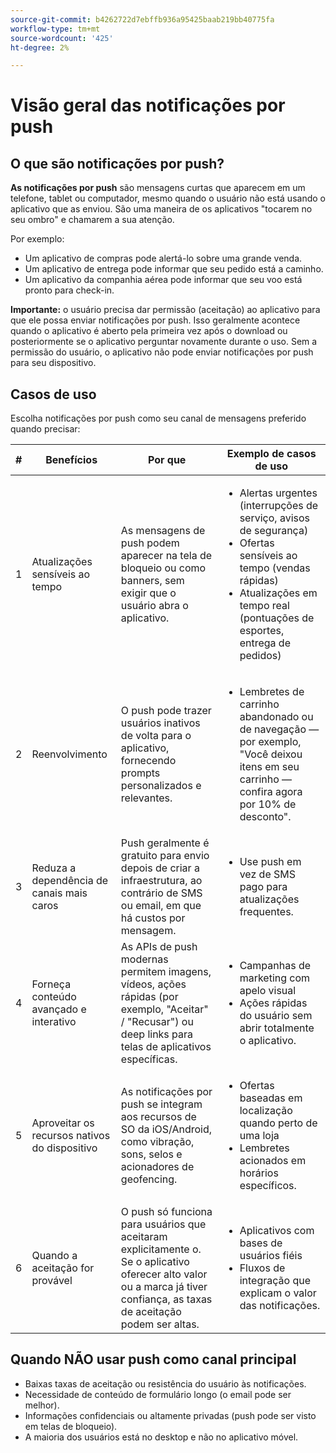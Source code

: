 ```yaml
---
source-git-commit: b4262722d7ebffb936a95425baab219bb40775fa
workflow-type: tm+mt
source-wordcount: '425'
ht-degree: 2%

---
```


# Visão geral das notificações por push

## O que são notificações por push?

**As notificações por push** são mensagens curtas que aparecem em um telefone, tablet ou computador, mesmo quando o usuário não está usando o aplicativo que as enviou. São uma maneira de os aplicativos &quot;tocarem no seu ombro&quot; e chamarem a sua atenção.

Por exemplo:

* Um aplicativo de compras pode alertá-lo sobre uma grande venda.
* Um aplicativo de entrega pode informar que seu pedido está a caminho.
* Um aplicativo da companhia aérea pode informar que seu voo está pronto para check-in.

**Importante:** o usuário precisa dar permissão (aceitação) ao aplicativo para que ele possa enviar notificações por push. Isso geralmente acontece quando o aplicativo é aberto pela primeira vez após o download ou posteriormente se o aplicativo perguntar novamente durante o uso. Sem a permissão do usuário, o aplicativo não pode enviar notificações por push para seu dispositivo.

## Casos de uso

Escolha notificações por push como seu canal de mensagens preferido quando precisar:

| # | Benefícios | Por que | Exemplo de casos de uso |
|---|---------|-----|-------------------|
| 1 | Atualizações sensíveis ao tempo | As mensagens de push podem aparecer na tela de bloqueio ou como banners, sem exigir que o usuário abra o aplicativo. | <ul><li> Alertas urgentes (interrupções de serviço, avisos de segurança)</li><li>Ofertas sensíveis ao tempo (vendas rápidas)</li><li> Atualizações em tempo real (pontuações de esportes, entrega de pedidos)</ul> |
| 2 | Reenvolvimento | O push pode trazer usuários inativos de volta para o aplicativo, fornecendo prompts personalizados e relevantes. | <ul><li> Lembretes de carrinho abandonado ou de navegação — por exemplo, &quot;Você deixou itens em seu carrinho — confira agora por 10% de desconto&quot;.</li></ul> |
| 3 | Reduza a dependência de canais mais caros | Push geralmente é gratuito para envio depois de criar a infraestrutura, ao contrário de SMS ou email, em que há custos por mensagem. | <ul><li> Use push em vez de SMS pago para atualizações frequentes.</li></ul> |
| 4 | Forneça conteúdo avançado e interativo | As APIs de push modernas permitem imagens, vídeos, ações rápidas (por exemplo, &quot;Aceitar&quot; / &quot;Recusar&quot;) ou deep links para telas de aplicativos específicas. | <ul><li>Campanhas de marketing com apelo visual</li><li>Ações rápidas do usuário sem abrir totalmente o aplicativo.</li></ul> |
| 5 | Aproveitar os recursos nativos do dispositivo | As notificações por push se integram aos recursos de SO da iOS/Android, como vibração, sons, selos e acionadores de geofencing. | <ul><li> Ofertas baseadas em localização quando perto de uma loja</li><li> Lembretes acionados em horários específicos.</li></ul> |
| 6 | Quando a aceitação for provável | O push só funciona para usuários que aceitaram explicitamente o. Se o aplicativo oferecer alto valor ou a marca já tiver confiança, as taxas de aceitação podem ser altas. | <ul><li> Aplicativos com bases de usuários fiéis</li><li> Fluxos de integração que explicam o valor das notificações.</li></ul> |

## Quando NÃO usar push como canal principal

* Baixas taxas de aceitação ou resistência do usuário às notificações.
* Necessidade de conteúdo de formulário longo (o email pode ser melhor).
* Informações confidenciais ou altamente privadas (push pode ser visto em telas de bloqueio).
* A maioria dos usuários está no desktop e não no aplicativo móvel.
